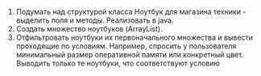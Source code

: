 1. Подумать над структурой класса Ноутбук для магазина техники - выделить поля и методы.
Реализовать в java.
2. Создать множество ноутбуков (ArrayList).
3. Отфильтровать ноутбуки их первоначального множества и вывести проходящие по условиям.
Например, спросить у пользователя минимальный размер оперативной памяти или конкретный цвет.
Выводить только те ноутбуки, что соответствуют условию